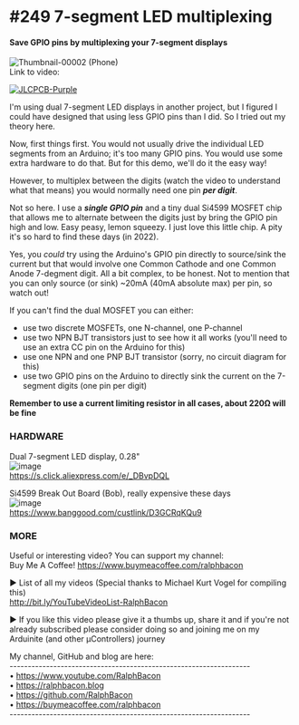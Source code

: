 # #249 7-segment LED multiplexing
#### Save GPIO pins by multiplexing your 7-segment displays

![Thumbnail-00002 (Phone)](https://user-images.githubusercontent.com/20911308/187711776-34264d4e-8e93-4b7c-aa4b-cfeed6a50af7.png)  
Link to video:  

[![JLCPCB-Purple](https://user-images.githubusercontent.com/20911308/159024530-3e083ca1-fea4-4ba9-97d3-a3af3fb979d2.png)](https://www.jlcpcb.com/cem)  

I'm using dual 7-segment LED displays in another project, but I figured I could have designed that using less GPIO pins than I did. So I tried out my theory here.  

Now, first things first. You would not usually drive the individual LED segments from an Arduino; it's too many GPIO pins. You would use some extra hardware to do that. But for this demo, we'll do it the easy way! 

However, to multiplex between the digits (watch the video to understand what that means) you would normally need one pin _**per digit**_.  

Not so here. I use a _**single GPIO pin**_ and a tiny dual Si4599 MOSFET chip that allows me to alternate between the digits just by bring the GPIO pin high and low. Easy peasy, lemon squeezy. I just love this little chip. A pity it's so hard to find these days (in 2022).  

Yes, you _could_ try using the Arduino's GPIO pin directly to source/sink the current but that would involve one Common Cathode and one Common Anode 7-degment digit. All a bit complex, to be honest. Not to mention that you can only source (or sink) ~20mA (40mA absolute max) per pin, so watch out!  

If you can't find the dual MOSFET you can either:

* use two discrete MOSFETs, one N-channel, one P-channel  
* use two NPN BJT transistors just to see how it all works (you'll need to use an extra CC pin on the Arduino for this)
* use one NPN and one PNP BJT transistor (sorry, no circuit diagram for this)
* use two GPIO pins on the Arduino to directly sink the current on the 7-segment digits (one pin per digit)

**Remember to use a current limiting resistor in all cases, about 220Ω will be fine**  

### HARDWARE
Dual 7-segment LED display, 0.28"  
![image](https://user-images.githubusercontent.com/20911308/188306973-531c16a6-07c6-435c-bad3-fcf3767b15f0.png)  
https://s.click.aliexpress.com/e/_DBvpDQL

Si4599 Break Out Board (Bob), really expensive these days  
![image](https://user-images.githubusercontent.com/20911308/188306930-4553f41a-194e-4698-b164-d11907cb8b5d.png)  
https://www.banggood.com/custlink/D3GCRqKQu9

### MORE  

Useful or interesting video? You can support my channel:  
Buy Me A Coffee! https://www.buymeacoffee.com/ralphbacon  

► List of all my videos
(Special thanks to Michael Kurt Vogel for compiling this)  
http://bit.ly/YouTubeVideoList-RalphBacon

► If you like this video please give it a thumbs up, share it and if you're not already subscribed please consider doing so and joining me on my Arduinite (and other μControllers) journey

My channel, GitHub and blog are here:  
\------------------------------------------------------------------  
• https://www.youtube.com/RalphBacon  
• https://ralphbacon.blog  
• https://github.com/RalphBacon  
• https://buymeacoffee.com/ralphbacon  
\------------------------------------------------------------------
